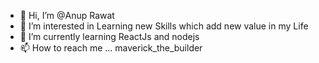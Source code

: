 - 👋 Hi, I’m @Anup Rawat
- 👀 I’m interested in Learning new Skills which add new value in my Life
- 🌱 I’m currently learning ReactJs and nodejs
- 📫 How to reach me ... maverick_the_builder

<!---
1232000/1232000 is a ✨ special ✨ repository because its `README.md` (this file) appears on your GitHub profile.
You can click the Preview link to take a look at your changes.
--->
